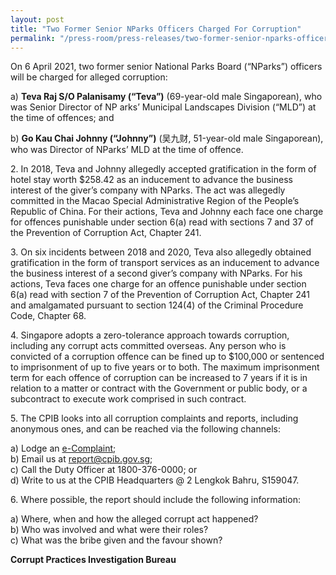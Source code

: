 ```yaml
---
layout: post
title: "Two Former Senior NParks Officers Charged For Corruption"
permalink: "/press-room/press-releases/two-former-senior-nparks-officers-charged-corruption"
---
```

On 6 April 2021, two former senior National Parks Board (“NParks”) officers will be charged for alleged corruption:

a) **Teva Raj S/O Palanisamy (“Teva”)** (69-year-old male Singaporean), who was Senior Director of NP arks’ Municipal Landscapes Division (“MLD”) at the time of offences; and

b) **Go Kau Chai Johnny (“Johnny”)** (吴九财, 51-year-old male Singaporean), who was Director of NParks’ MLD at the time of offence.

2\.        In 2018, Teva and Johnny allegedly accepted gratification in the form of hotel stay worth $258.42 as an inducement to advance the business interest of the giver’s company with NParks. The act was allegedly committed in the Macao Special Administrative Region of the People’s Republic of China. For their actions, Teva and Johnny each face one charge for offences punishable under section 6(a) read with sections 7 and 37 of the Prevention of Corruption Act, Chapter 241.

3\.        On six incidents between 2018 and 2020, Teva also allegedly obtained gratification in the form of transport services as an inducement to advance the business interest of a second giver’s company with NParks. For his actions, Teva faces one charge for an offence punishable under section 6(a) read with section 7 of the Prevention of Corruption Act, Chapter 241 and amalgamated pursuant to section 124(4) of the Criminal Procedure Code, Chapter 68.

4\.        Singapore adopts a zero-tolerance approach towards corruption, including any corrupt acts committed overseas. Any person who is convicted of a corruption offence can be fined up to $100,000 or sentenced to imprisonment of up to five years or to both. The maximum imprisonment term for each offence of corruption can be increased to 7 years if it is in relation to a matter or contract with the Government or public body, or a subcontract to execute work comprised in such contract.

5\.         The CPIB looks into all corruption complaints and reports, including anonymous ones, and can be reached via the following channels:

a) Lodge an [e-Complaint](/e-services/e-complaint-for-corrupt-conduct);<br>
b) Email us at <a class="spamspan" href="mailto:report@cpib.gov.sg">report@cpib.gov.sg</a>;<br />
c) Call the Duty Officer at 1800-376-0000; or<br />
d) Write to us at the CPIB Headquarters @ 2 Lengkok Bahru, S159047.

6\.        Where possible, the report should include the following information:

a) Where, when and how the alleged corrupt act happened?<br />
b) Who was involved and what were their roles?<br />
c) What was the bribe given and the favour shown?

**Corrupt Practices Investigation Bureau**
